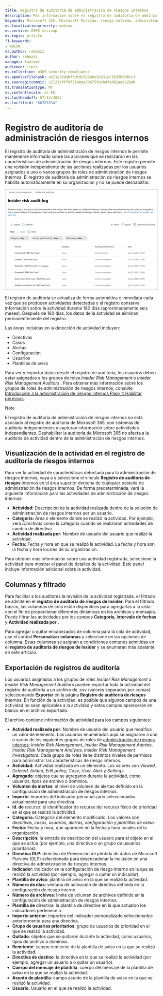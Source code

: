 ```yaml
---
title: Registro de auditoría de administración de riesgos internos
description: Más información sobre el registro de auditoría de administración de riesgos internos en Microsoft Purview
keywords: Microsoft 365, Microsoft Purview, riesgo interno, administración de riesgos, cumplimiento
ms.localizationpriority: medium
ms.service: O365-seccomp
ms.topic: article
f1.keywords:
- NOCSH
ms.author: robmazz
author: robmazz
manager: laurawi
audience: itpro
ms.collection: m365-security-compliance
ms.openlocfilehash: a671e25dabf5dc9c526e6e3a931a71035b908cc3
ms.sourcegitcommit: 221212fff9737e0ea386755deb8fed62ae9c254b
ms.translationtype: MT
ms.contentlocale: es-ES
ms.lasthandoff: 07/14/2022
ms.locfileid: "66787834"
---
```

# <a name="insider-risk-management-audit-log"></a>Registro de auditoría de administración de riesgos internos

El registro de auditoría de administración de riesgos internos le permite mantenerse informado sobre las acciones que se realizaron en las características de administración de riesgos internos. Este registro permite una revisión independiente de las acciones realizadas por los usuarios asignados a uno o varios grupos de roles de administración de riesgos internos. El registro de auditoría de administración de riesgos internos se habilita automáticamente en su organización y no se puede deshabilitar.

![Registro de auditoría de administración de riesgos internos.](../media/insider-risk-audit-log.png)

El registro de auditoría se actualiza de forma automática e inmediata cada vez que se producen actividades detectadas y el registro conserva información sobre la actividad durante 180 días (aproximadamente seis meses). Después de 180 días, los datos de la actividad se eliminan permanentemente del registro.

Las áreas incluidas en la detección de actividad incluyen:

- Directivas
- Casos
- Alertas
- Configuración
- Usuarios
- Plantillas de aviso

Para ver y exportar datos desde el registro de auditoría, los usuarios deben estar asignados a los grupos de roles *Insider Risk Management* o *Insider Risk Management Auditors* . Para obtener más información sobre los grupos de roles de administración de riesgos internos, consulte [Introducción a la administración de riesgos internos Paso 1: Habilitar permisos](insider-risk-management-configure.md#step-1-required-enable-permissions-for-insider-risk-management).

> [!NOTE]
> El registro de auditoría de administración de riesgos internos no está asociado al registro de auditoría de Microsoft 365, son sistemas de auditoría independientes y capturan información sobre actividades independientes. Deshabilitar la auditoría de Microsoft 365 no afecta a la auditoría de actividad dentro de la administración de riesgos internos.

## <a name="view-activity-in-the-insider-risk-audit-log"></a>Visualización de la actividad en el registro de auditoría de riesgos internos

Para ver la actividad de características detectada para la administración de riesgos internos, vaya a y seleccione el vínculo **Registro de auditoría de riesgos** internos en el área superior derecha de cualquier pestaña de administración de riesgos internos. De forma predeterminada, verá la siguiente información para las actividades de administración de riesgos internos:

- **Actividad:** Descripción de la actividad realizada dentro de la solución de administración de riesgos internos por un usuario.
- **Categoría:** Área o elemento donde se realizó la actividad. Por ejemplo, verá *Directivas* como la categoría cuando se realizaron actividades de cambio de directiva.
- **Actividad realizada por:** Nombre de usuario del usuario que realizó la actividad.
- **Fecha:** Fecha y hora en que se realizó la actividad. La fecha y hora son la fecha y hora locales de su organización.

Para obtener más información sobre una actividad registrada, seleccione la actividad para mostrar el panel de detalles de la actividad. Este panel incluye información adicional sobre la actividad.

## <a name="columns-and-filtering"></a>Columnas y filtrado

Para facilitar a los auditores la revisión de la actividad registrada, el filtrado se admite en el **registro de auditoría de riesgos de Insider**. Para el filtrado básico, las columnas de cola están disponibles para agregarlas a la vista con el fin de proporcionar diferentes dinámicas en los archivos y mensajes. Puede filtrar las actividades por los campos **Categoría, Intervalo de fechas** y **Actividad realizada por** .

Para agregar o quitar encabezados de columna para la cola de actividad, use el control **Personalizar columnas** y seleccione en las opciones de columna. Estas columnas se asignan a condiciones comunes admitidas en el **registro de auditoría de riesgos de Insider** y se enumeran más adelante en este artículo.

## <a name="audit-log-export"></a>Exportación de registros de auditoría

Los usuarios asignados a los grupos de roles *Insider Risk Management* o *Insider Risk Management Auditors* pueden exportar toda la actividad del registro de auditoría a un archivo de .csv (valores separados por comas) seleccionando **Exportar** en la página **Registro de auditoría de riesgos** internos. En función de la actividad, es posible que algunos campos de una actividad no sean aplicables a la actividad y estos campos aparecerán en blanco en el archivo exportado.

El archivo contiene información de actividad para los campos siguientes:

- **Actividad realizada por:** Nombre de usuario del usuario que modifica un valor de elemento. Los usuarios enumerados aquí se asignaron a uno o varios de los siguientes grupos de roles de [administración de riesgos internos](insider-risk-management-configure.md#step-1-required-enable-permissions-for-insider-risk-management): *Insider Risk Management*, *Insider Risk Management Admins*, *Insider Risk Management Analysts*, *Insider Risk Management Investigators*. Cada grupo de roles tiene distintos niveles de permisos para administrar las características de riesgo internos.
- **Actividad:** Actividad realizada en un elemento. Los valores son *Viewed, Deleted, Added, Edit policy, Case, User, Alert* y *Settings.*
- **Agregado**: objetos que se agregaron durante la actividad, como usuarios, tipos de archivo o dominios.
- **Volumen de alertas**: el nivel de volumen de alertas definido en la configuración de administración de riesgos internos.
- **Importe**: importes del indicador personalizado seleccionados actualmente para una directiva.
- **Id. de** recurso: el identificador de recurso del recurso físico de prioridad en el que se realizó la actividad.
- **Categoría:** Categoría del elemento modificado. Los valores son *directivas, casos, usuarios, alertas, configuración* y *plantillas de aviso.*
- **Fecha:** Fecha y hora, que aparecen en la fecha y hora locales de la organización.
- **Descripción**: la entrada de descripción del usuario para el objeto en el que se actúa (por ejemplo, una directiva o un grupo de usuarios prioritarios).
- **Directiva DLP**: directiva de Prevención de pérdida de datos de Microsoft Purview (DLP) seleccionada para desencadenar la inclusión en una directiva de administración de riesgos internos.
- **Indicador**: indicador en la configuración de riesgo interno en la que se realizó la actividad (por ejemplo, agregar o quitar un indicador).
- **Plantilla de aviso**: plantilla de aviso en la que se realizó la actividad.
- **Número de días**: ventana de activación de directiva definida en la configuración de riesgo interno.
- **Número de archivos**: límite de volumen de archivos definido en la configuración de administración de riesgos internos.
- **Plantilla de** directiva: la plantilla de directiva en la que actuaron los indicadores pertenece a .
- **Importe anterior**: importes del indicador personalizado seleccionados anteriormente para una directiva.
- **Grupo de usuarios prioritarios**: grupo de usuarios de prioridad en el que se realizó la actividad.
- **Quitado**: objetos que se quitaron durante la actividad, como usuarios, tipos de archivo o dominios.
- **Remitente**: campo remitente de la plantilla de aviso en la que se realizó la actividad.
- **Directiva de destino**: la directiva en la que se realizó la actividad (por ejemplo, agregar un usuario a o quitar un usuario).
- **Cuerpo del mensaje de plantilla**: cuerpo del mensaje de la plantilla de aviso en la que se realizó la actividad.
- **Asunto de plantilla**: campo asunto de la plantilla de aviso en la que se realizó la actividad.
- **Usuario:** Usuario en el que se realizó la actividad.
